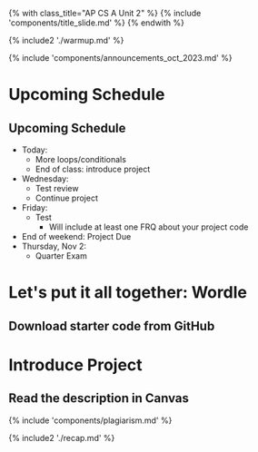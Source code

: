 {% with class_title="AP CS A Unit 2" %}
{% include 'components/title_slide.md' %}
{% endwith %}

{% include2 './warmup.md' %}

{% include 'components/announcements_oct_2023.md' %}



# Upcoming Schedule

## Upcoming Schedule

- Today:
    - More loops/conditionals
    - End of class: introduce project
- Wednesday:
    - Test review
    - Continue project
- Friday:
    - Test
        + Will include at least one FRQ about your project code
- End of weekend: Project Due
- Thursday, Nov 2:
    - Quarter Exam


# Let's put it all together: Wordle

## Download starter code from GitHub

# Introduce Project

## Read the description in Canvas

{% include 'components/plagiarism.md' %}




{% include2 './recap.md' %}

